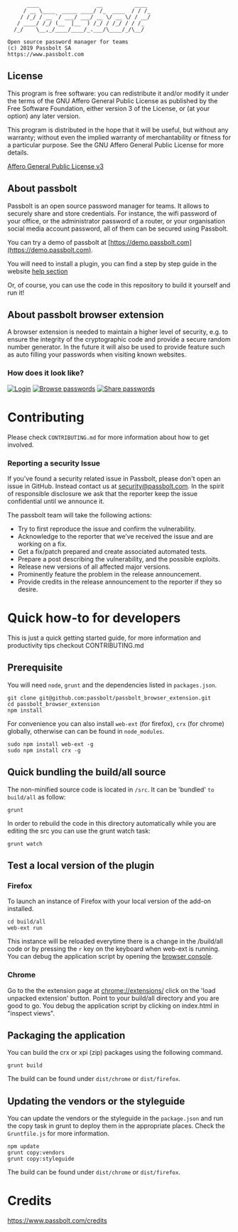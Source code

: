 	      ____                  __          ____
	     / __ \____  _____ ____/ /_  ____  / / /_
	    / /_/ / __ `/ ___/ ___/ __ \/ __ \/ / __/
	   / ____/ /_/ (__  |__  ) /_/ / /_/ / / /_
	  /_/    \__,_/____/____/_.___/\____/_/\__/

	Open source password manager for teams
	(c) 2019 Passbolt SA
	https://www.passbolt.com

## License

This program is free software: you can redistribute it and/or modify
it under the terms of the GNU Affero General Public License as
published by the Free Software Foundation, either version 3 of the
License, or (at your option) any later version.

This program is distributed in the hope that it will be useful,
but without any warranty; without even the implied warranty of
merchantability or fitness for a particular purpose. See the
GNU Affero General Public License for more details.

[Affero General Public License v3](http://www.gnu.org/licenses/agpl-3.0.html)

## About passbolt

Passbolt is an open source password manager for teams. It allows to securely share and store credentials.
For instance, the wifi password of your office, or the administrator password of a router, or your organisation social media account password,
all of them can be secured using Passbolt.

You can try a demo of passbolt at [https://demo.passbolt.com](https://demo.passbolt.com).

You will need to install a plugin, you can find a step by step guide in the website
[help section](https://www.passbolt.com/help/start/firefox)

Or, of course, you can use the code in this repository to build it yourself and run it!

## About passbolt browser extension

A browser extension is needed to maintain a higher level of security, e.g. to ensure the integrity of the
cryptographic code and provide a secure random number generator. In the future it will also be used to provide feature such as
auto filling your passwords when visiting known websites.

### How does it look like?

[![Login](https://raw.githubusercontent.com/passbolt/passbolt_styleguide/master/src/img/screenshots/teaser-screenshot-login-275.png)](https://raw.githubusercontent.com/passbolt/passbolt_styleguide/master/src/img/screenshots/teaser-screenshot-login.png)
[![Browse passwords](https://raw.githubusercontent.com/passbolt/passbolt_styleguide/master/src/img/screenshots/teaser-screenshot4-275.png)](https://raw.githubusercontent.com/passbolt/passbolt_styleguide/master/src/img/screenshots/teaser-screenshot4.png)
[![Share passwords](https://raw.githubusercontent.com/passbolt/passbolt_styleguide/master/src/img/screenshots/teaser-screenshot-share-275.png)](https://raw.githubusercontent.com/passbolt/passbolt_styleguide/master/src/img/screenshots/teaser-screenshot-share.png)

# Contributing

Please check ```CONTRIBUTING.md``` for more information about how to get involved.

### Reporting a security Issue

If you've found a security related issue in Passbolt, please don't open an issue in GitHub.
Instead contact us at security@passbolt.com. In the spirit of responsible disclosure we ask that the reporter keep the
issue confidential until we announce it.

The passbolt team will take the following actions:
- Try to first reproduce the issue and confirm the vulnerability.
- Acknowledge to the reporter that we’ve received the issue and are working on a fix.
- Get a fix/patch prepared and create associated automated tests.
- Prepare a post describing the vulnerability, and the possible exploits.
- Release new versions of all affected major versions.
- Prominently feature the problem in the release announcement.
- Provide credits in the release announcement to the reporter if they so desire.

# Quick how-to for developers

This is just a quick getting started guide, for more information and productivity tips checkout CONTRIBUTING.md

## Prerequisite

You will need ```node```, ```grunt``` and the dependencies listed in ```packages.json```.
```
git clone git@github.com:passbolt/passbolt_browser_extension.git
cd passbolt_browser_extension
npm install
```

For convenience you can also install ```web-ext``` (for firefox), ```crx``` (for chrome) globally,
otherwise can can be found in ```node_modules```.
```
sudo npm install web-ext -g
sudo npm install crx -g
```

## Quick bundling the build/all source

The non-minified source code is located in ```/src```. It can be 'bundled' ```to build/all``` as follow:
```
grunt
```

In order to rebuild the code in this directory automatically while you are editing the src
you can use the grunt watch task:
```
grunt watch
```

## Test a local version of the plugin
### Firefox

To launch an instance of Firefox with your local version of the add-on installed.
```
cd build/all
web-ext run
```

This instance will be reloaded everytime there is a change in the /build/all code or by pressing the ```r```
key on the keyboard when web-ext is running.
You can debug the application script by opening the
[browser console](https://developer.mozilla.org/en/docs/Tools/Browser_Console).

### Chrome

Go to the the extension page at [chrome://extensions/](chrome://extensions/) click on the
'load unpacked extension' button. Point to your build/all directory and you are good to go.
You debug the application script by clicking on index.html in "inspect views".

## Packaging the application

You can build the crx or xpi (zip) packages using the following command.
```
grunt build
```
The build can be found under ```dist/chrome``` or ```dist/firefox```.

## Updating the vendors or the styleguide

You can update the vendors or the styleguide in the ```package.json``` and run the copy task
in grunt to deploy them in the appropriate places. Check the ```Gruntfile.js```
for more information.
```
npm update
grunt copy:vendors
grunt copy:styleguide
```
The build can be found under ```dist/chrome``` or ```dist/firefox```.

# Credits

https://www.passbolt.com/credits
